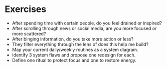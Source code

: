 # Exercises

- After spending time with certain people, do you feel drained or inspired?
- After scrolling through news or social media, are you more focused or more scattered?
- After binging information, do you take more action or less?
- They filter everything through the lens of does this help me build?
- Map your current daily/weekly routines as a system diagram.
- Identify 3 system flaws and propose one redesign for each.
- Define one ritual to protect focus and one to restore energy.
